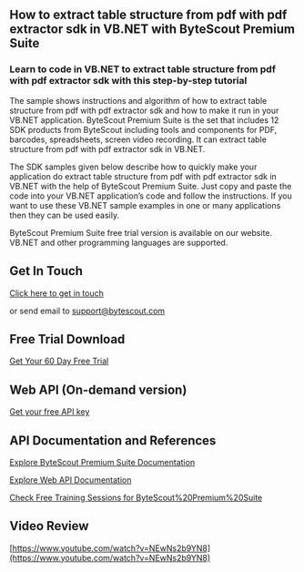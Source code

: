 ## How to extract table structure from pdf with pdf extractor sdk in VB.NET with ByteScout Premium Suite

### Learn to code in VB.NET to extract table structure from pdf with pdf extractor sdk with this step-by-step tutorial

The sample shows instructions and algorithm of how to extract table structure from pdf with pdf extractor sdk and how to make it run in your VB.NET application. ByteScout Premium Suite is the set that includes 12 SDK products from ByteScout including tools and components for PDF, barcodes, spreadsheets, screen video recording. It can extract table structure from pdf with pdf extractor sdk in VB.NET.

The SDK samples given below describe how to quickly make your application do extract table structure from pdf with pdf extractor sdk in VB.NET with the help of ByteScout Premium Suite. Just copy and paste the code into your VB.NET application’s code and follow the instructions. If you want to use these VB.NET sample examples in one or many applications then they can be used easily.

ByteScout Premium Suite free trial version is available on our website. VB.NET and other programming languages are supported.

## Get In Touch

[Click here to get in touch](https://bytescout.zendesk.com/hc/en-us/requests/new?subject=ByteScout%20Premium%20Suite%20Question)

or send email to [support@bytescout.com](mailto:support@bytescout.com?subject=ByteScout%20Premium%20Suite%20Question) 

## Free Trial Download

[Get Your 60 Day Free Trial](https://bytescout.com/download/web-installer?utm_source=github-readme)

## Web API (On-demand version)

[Get your free API key](https://pdf.co/documentation/api?utm_source=github-readme)

## API Documentation and References

[Explore ByteScout Premium Suite Documentation](https://bytescout.com/documentation/index.html?utm_source=github-readme)

[Explore Web API Documentation](https://pdf.co/documentation/api?utm_source=github-readme)

[Check Free Training Sessions for ByteScout%20Premium%20Suite](https://academy.bytescout.com/)

## Video Review

[https://www.youtube.com/watch?v=NEwNs2b9YN8](https://www.youtube.com/watch?v=NEwNs2b9YN8)